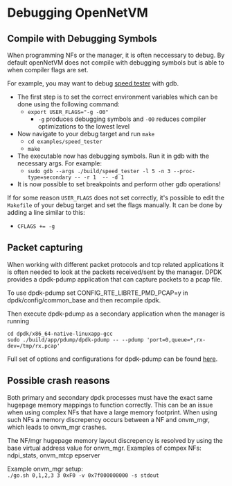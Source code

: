 Debugging OpenNetVM
==

Compile with Debugging Symbols
--

When programming NFs or the manager, it is often neccessary to debug. 
By default openNetVM does not compile with debugging symbols but is able to when compiler flags are set. 

For example, you may want to debug [speed tester][speed_tester] with gdb.
- The first step is to set the correct environment variables which can be done using the following command:
  + `export USER_FLAGS="-g -O0"`
    - `-g` produces debugging symbols and `-O0` reduces compiler optimizations to the lowest level
- Now navigate to your debug target and run `make`
  + `cd examples/speed_tester`
  + `make`
- The executable now has debugging symbols. Run it in gdb with the necessary args. For example:
  + `sudo gdb --args ./build/speed_tester -l 5 -n 3 --proc-type=secondary -- -r 1  -- -d 1`
- It is now possible to set breakpoints and perform other gdb operations!

If for some reason `USER_FLAGS` does not set correctly, it's possible to edit the `Makefile` of your debug target and set the flags manually.
It can be done by adding a line similar to this:
- `CFLAGS += -g`

Packet capturing
--
When working with different packet protocols and tcp related applications it is often needed to look at the packets received/sent by the manager. DPDK provides a dpdk-pdump application that can capture packets to a pcap file.  

To use dpdk-pdump set CONFIG_RTE_LIBRTE_PMD_PCAP=y in dpdk/config/common_base and then recompile dpdk.  

Then execute dpdk-pdump as a secondary application when the manager is running
```
cd dpdk/x86_64-native-linuxapp-gcc
sudo ./build/app/pdump/dpdk-pdump -- --pdump 'port=0,queue=*,rx-dev=/tmp/rx.pcap'
```
Full set of options and configurations for dpdk-pdump can be found [here][dpdk-pdump].

Possible crash reasons
--
Both primary and secondary dpdk processes must have the exact same hugepage memory mappings to function correctly. This can be an issue when using complex NFs that have a large memory footprint. When using such NFs a memory discrepency occurs between a NF and onvm_mgr, which leads to onvm_mgr crashes.  

The NF/mgr hugepage memory layout discrepency is resolved by using the base virtual address value for onvm_mgr.
Examples of compex NFs: ndpi_stats, onvm_mtcp epserver
  
Example onvm_mgr setup:  
```./go.sh 0,1,2,3 3 0xF0 -v 0x7f000000000 -s stdout```

[dpdk-pdump]: http://dpdk.org/doc/guides/tools/pdump.html#example
[speed_tester]: ../examples/speed_tester
